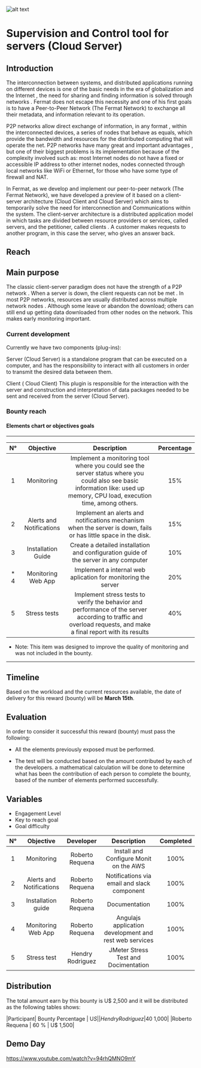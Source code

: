 ![alt text](https://github.com/bitDubai/media-kit/blob/master/MediaKit/Fermat%20Branding/Fermat%20Logotype/Fermat_Logo_3D.png "Fermat Logo")

# Supervision and Control tool for servers (Cloud Server)

## Introduction

The interconnection between systems, and distributed applications running on different devices is one of the basic needs in the era of globalization and the Internet , the need for sharing and finding information is solved through networks . Fermat does not escape this necessity and one of his first goals is to have a Peer-to-Peer Network (The Fermat Network) to exchange all their metadata, and information relevant to its operation.

P2P networks allow direct exchange of information, in any format , within the interconnected devices, a series of nodes that behave as equals, which provide the bandwidth and resources for the distributed computing that will operate the net. P2P networks have many great and important advantages , but one of their biggest problems is its implementation because of the complexity involved such as: most Internet nodes do not have a fixed or accessible IP address to other internet nodes, nodes connected through local networks like WiFi or Ethernet, for those who have some type of firewall and NAT.

In Fermat, as we develop and implement our peer-to-peer network (The Fermat Network), we have developed a preview of it based on a client-server architecture (Cloud Client and Cloud Server) which aims to temporarily solve the need for interconnection and Communications within the system. The client-server architecture is a distributed application model in which tasks are divided between resource providers or services, called servers, and the petitioner, called clients . A customer makes requests to another program, in this case the server, who gives an answer back.

## Reach

## Main purpose

The classic client-server paradigm does not have the strength of a P2P network . When a server is down, the client requests can not be met . In most P2P networks, resources are usually distributed across multiple network nodes . Although some leave or abandon the download; others can still end up getting data downloaded from other nodes on the network. This makes early monitoring important.

### Current development

Currently we have two components (plug-ins):

Server (Cloud Server) is a standalone program that can be executed on a computer, and has the responsibility to interact with all customers in order to transmit the desired data between them.

Client ( Cloud Client) This plugin is responsible for the interaction with the server and construction and interpretation of data packages needed to be sent and received from the server (Cloud Server).

### Bounty reach

#### Elements chart or objectives goals


---
| N° | Objective | Description | Percentage |
|:--:|:--------:|:-----------:|:-------------:|
| 1 |Monitoring	| Implement a monitoring tool where you could see the server status where you could also see basic information like: used up memory, CPU load, execution time, among others. | 15% |
| 2 | Alerts and Notifications | Implement an alerts and notifications mechanism when the server is down, fails or has little space in the disk.| 15% |
|3| Installation Guide | Create a detailed installation and configuration guide of the server in any computer | 10% |
|* 4| Monitoring Web App | Implement a internal web aplication for monitoring the server | 20% |
|5| Stress tests |Implement stress tests to verify the behavior and performance of the server according to traffic and overload requests, and make a final report with its results | 40% |

* Note: This item was designed to improve the quality of monitoring and was not included in the bounty.

---

## Timeline

Based on the workload and the current resources available, the date of delivery for this reward (bounty) will be  **March 15th**.

## Evaluation

In order to consider it successful this reward (bounty) must pass the following:

* All the elements previously exposed must be performed.

* The test will be conducted based on the amount contributed by each of the developers. a mathematical calculation will be done to determine what has been the contribution of each person to complete the bounty, based of the number of elements performed successfully.

## Variables

* Engagement Level
* Key to reach goal
* Goal difficulty

| N° | Objective  | Developer | Description | Completed |
|:--:|:---------:|:-------------:| :-------------:| :-------------:|
| 1  | Monitoring | Roberto Requena | Install and Configure Monit on the AWS | 100% |
| 2  | Alerts and Notifications | Roberto Requena | Notifications via email and slack component | 100% |
| 3  | Installation guide | Roberto Requena | Documentation | 100% |
| 4  | Monitoring Web App | Roberto Requena | Angulajs application development and  rest web services| 100% |
| 5  | Stress test | Hendry Rodriguez | JMeter Stress Test and Docimentation | 100% |

## Distribution

The total amount earn by this bounty is U$ 2,500 and it will be distributed as the following tables shows:

|Participant| Bounty Percentage |   U$S   |
|Hendry Rodriguez| 40 %         | U$ 1,000|
|Roberto Requena | 60 %         | U$ 1,500|

## Demo Day

https://www.youtube.com/watch?v=94rhQMNO9mY
